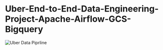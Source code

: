 # Uber-End-to-End-Data-Engineering-Project-Apache-Airflow-GCS-Bigquery

![Uber Data Piprline]([https://your-image-url.com/your-gif.gif](https://github.com/ravidu-rupasinghe/Uber-End-to-End-Data-Engineering-Project-Apache-Airflow-GCS-Bigquery/blob/main/uber.gif))

